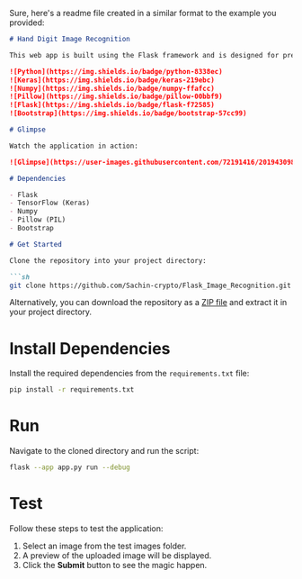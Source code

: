 Sure, here's a readme file created in a similar format to the example you provided:

```markdown
# Hand Digit Image Recognition

This web app is built using the Flask framework and is designed for predicting hand sign digit images using a deep learning model trained with transfer learning.

![Python](https://img.shields.io/badge/python-8338ec)
![Keras](https://img.shields.io/badge/keras-219ebc)
![Numpy](https://img.shields.io/badge/numpy-ffafcc)
![Pillow](https://img.shields.io/badge/pillow-00bbf9)
![Flask](https://img.shields.io/badge/flask-f72585)
![Bootstrap](https://img.shields.io/badge/bootstrap-57cc99)

# Glimpse

Watch the application in action:

![Glimpse](https://user-images.githubusercontent.com/72191416/201943098-c8f5fd8b-ec7d-4e5d-883d-8b69109b946f.mp4)

# Dependencies

- Flask
- TensorFlow (Keras)
- Numpy
- Pillow (PIL)
- Bootstrap

# Get Started

Clone the repository into your project directory:

```sh
git clone https://github.com/Sachin-crypto/Flask_Image_Recognition.git
```

Alternatively, you can download the repository as a [ZIP file]() and extract it in your project directory.

# Install Dependencies

Install the required dependencies from the `requirements.txt` file:

```sh
pip install -r requirements.txt
```

# Run

Navigate to the cloned directory and run the script:

```sh
flask --app app.py run --debug
```

# Test

Follow these steps to test the application:

1. Select an image from the test images folder.
2. A preview of the uploaded image will be displayed.
3. Click the **Submit** button to see the magic happen.
```